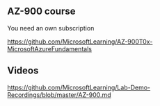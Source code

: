 ## AZ-900 course
You need an own subscription

https://github.com/MicrosoftLearning/AZ-900T0x-MicrosoftAzureFundamentals

## Videos
https://github.com/MicrosoftLearning/Lab-Demo-Recordings/blob/master/AZ-900.md
